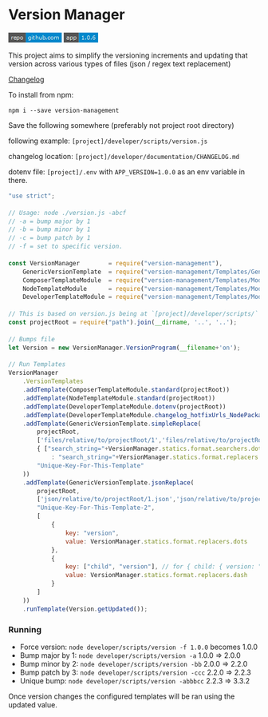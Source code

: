 # Version Manager

[comment_badge_management_start]: <hidden__do_not_remove>
[![repository badge](scripts/badges/repository.png)](https://github.com/voltsonic/version-management.git) ![version badge](scripts/badges/version.png)

[comment_badge_management_end]: <hidden__do_not_remove>

This project aims to simplify the versioning increments and updating that version across various types of files (json / regex text replacement)

[Changelog](./CHANGELOG.md)

To install from npm:

    npm i --save version-management

Save the following somewhere (preferably not project root directory) 

following example: `[project]/developer/scripts/version.js`

changelog location: `[project]/developer/documentation/CHANGELOG.md`

dotenv file: `[project]/.env` with `APP_VERSION=1.0.0` as an env variable in there. 

```javascript
"use strict";

// Usage: node ./version.js -abcf
// -a = bump major by 1
// -b = bump minor by 1
// -c = bump patch by 1
// -f = set to specific version.

const VersionManager        = require("version-management"),
    GenericVersionTemplate  = require("version-management/Templates/GenericVersionTemplate"),
    ComposerTemplateModule  = require("version-management/Templates/Modules/PHP/ComposerTemplateModule"),
    NodeTemplateModule      = require("version-management/Templates/Modules/NodeJS/NodeTemplateModule"),
    DeveloperTemplateModule = require("version-management/Templates/Modules/DeveloperTemplateModule");

// This is based on version.js being at `[project]/developer/scripts/`
const projectRoot = require("path").join(__dirname, '..', '..'); 

// Bumps file
let Version = new VersionManager.VersionProgram(__filename+'on');

// Run Templates
VersionManager
    .VersionTemplates
    .addTemplate(ComposerTemplateModule.standard(projectRoot))
    .addTemplate(NodeTemplateModule.standard(projectRoot))
    .addTemplate(DeveloperTemplateModule.dotenv(projectRoot))
    .addTemplate(DeveloperTemplateModule.changelog_hotfixUrls_NodePackage(projectRoot, 'developer/documentation/CHANGELOG.md'))
    .addTemplate(GenericVersionTemplate.simpleReplace(
        projectRoot, 
        ['files/relative/to/projectRoot/1','files/relative/to/projectRoot/2.txt'],
        { ["search_string="+VersionManager.statics.format.searchers.dots]
            : "search_string="+VersionManager.statics.format.replacers.dots },
        "Unique-Key-For-This-Template"
    ))
    .addTemplate(GenericVersionTemplate.jsonReplace(
        projectRoot, 
        ['json/relative/to/projectRoot/1.json','json/relative/to/projectRoot/2.json'],
        "Unique-Key-For-This-Template-2",
        [
            {
                key: "version",
                value: VersionManager.statics.format.replacers.dots
            },
            {
                key: ["child", "version"], // for { child: { version: "1-0-0" }}
                value: VersionManager.statics.format.replacers.dash
            }
        ]
    ))
    .runTemplate(Version.getUpdated());
```

### Running

-   Force version: `node developer/scripts/version -f 1.0.0` becomes 1.0.0
-   Bump major by 1: `node developer/scripts/version -a` 1.0.0 => 2.0.0
-   Bump minor by 2: `node developer/scripts/version -bb` 2.0.0 => 2.2.0
-   Bump patch by 3: `node developer/scripts/version -ccc` 2.2.0 => 2.2.3
-   Unique bump: `node developer/scripts/version -abbbcc` 2.2.3 => 3.3.2

Once version changes the configured templates will be ran using the updated value.
